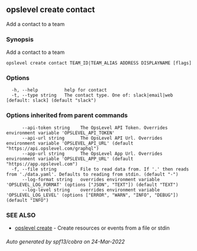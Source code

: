 ## opslevel create contact

Add a contact to a team

### Synopsis

Add a contact to a team

```
opslevel create contact TEAM_ID|TEAM_ALIAS ADDRESS DISPLAYNAME [flags]
```

### Options

```
  -h, --help          help for contact
  -t, --type string   The contact type. One of: slack|email|web [default: slack] (default "slack")
```

### Options inherited from parent commands

```
      --api-token string    The OpsLevel API Token. Overrides environment variable 'OPSLEVEL_API_TOKEN'
      --api-url string      The OpsLevel API Url. Overrides environment variable 'OPSLEVEL_API_URL' (default "https://api.opslevel.com/graphql")
      --app-url string      The OpsLevel App Url. Overrides environment variable 'OPSLEVEL_APP_URL' (default "https://app.opslevel.com")
  -f, --file string         File to read data from. If '.' then reads from './data.yaml'. Defaults to reading from stdin. (default "-")
      --log-format string   overrides environment variable 'OPSLEVEL_LOG_FORMAT' (options ["JSON", "TEXT"]) (default "TEXT")
      --log-level string    overrides environment variable 'OPSLEVEL_LOG_LEVEL' (options ["ERROR", "WARN", "INFO", "DEBUG"]) (default "INFO")
```

### SEE ALSO

* [opslevel create](opslevel_create.md)	 - Create resources or events from a file or stdin

###### Auto generated by spf13/cobra on 24-Mar-2022
